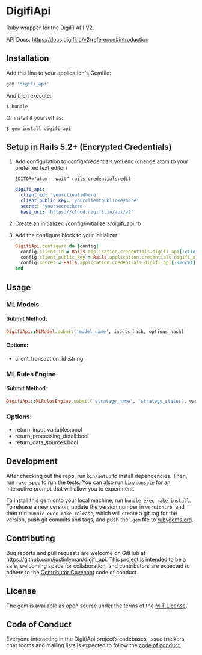 # DigifiApi

Ruby wrapper for the DigiFi API V2.

API Docs: <https://docs.digifi.io/v2/reference#introduction>

## Installation

Add this line to your application's Gemfile:

```ruby
gem 'digifi_api'
```

And then execute:

    $ bundle

Or install it yourself as:

    $ gem install digifi_api

## Setup in Rails 5.2+ (Encrypted Credentials)

1. Add configuration to config/credentials.yml.enc (change atom to your preferred text editor)
	
	```
	EDITOR="atom --wait" rails credentials:edit
	```
	
	```yaml
	digifi_api:
	  client_id: 'yourclientidhere'
	  client_public_key: 'yourclientpublickeyhere'
	  secret: 'yoursecrethere'
	  base_uri: 'https://cloud.digifi.io/api/v2'
	```

2. Create an initializer: /config/initializers/digifi_api.rb

3. Add the configure block to your initializer

	```ruby
	DigifiApi.configure do |config|
  	  config.client_id = Rails.application.credentials.digifi_api[:client_id]
  	  config.client_public_key = Rails.application.credentials.digifi_api[:client_public_key]
  	  config.secret = Rails.application.credentials.digifi_api[:secret]
    end
	```

## Usage

### ML Models

#### Submit Method:
```ruby
DigifiApi::MLModel.submit('model_name', inputs_hash, options_hash)
```

#### Options:
- client\_transaction\_id :string

### ML Rules Engine

#### Submit Method:
```ruby
DigifiApi::MLRulesEngine.submit('strategy_name', 'strategy_status', variables_hash, options_hash)
```
### Options:
- return\_input\_variables:bool
- return\_processing\_detail:bool
- return\_data\_sources:bool

## Development

After checking out the repo, run `bin/setup` to install dependencies. Then, run `rake spec` to run the tests. You can also run `bin/console` for an interactive prompt that will allow you to experiment.

To install this gem onto your local machine, run `bundle exec rake install`. To release a new version, update the version number in `version.rb`, and then run `bundle exec rake release`, which will create a git tag for the version, push git commits and tags, and push the `.gem` file to [rubygems.org](https://rubygems.org).

## Contributing

Bug reports and pull requests are welcome on GitHub at https://github.com/justinlyman/digifi_api. This project is intended to be a safe, welcoming space for collaboration, and contributors are expected to adhere to the [Contributor Covenant](http://contributor-covenant.org) code of conduct.

## License

The gem is available as open source under the terms of the [MIT License](https://opensource.org/licenses/MIT).

## Code of Conduct

Everyone interacting in the DigifiApi project’s codebases, issue trackers, chat rooms and mailing lists is expected to follow the [code of conduct](https://github.com/justinlyman/digifi_api/blob/master/CODE_OF_CONDUCT.md).
